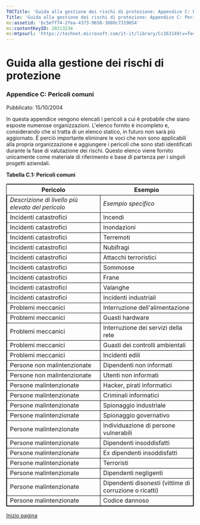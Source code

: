 ```yaml
---
TOCTitle: 'Guida alla gestione dei rischi di protezione: Appendice C: Pericoli comuni'
Title: 'Guida alla gestione dei rischi di protezione: Appendice C: Pericoli comuni'
ms:assetid: 'bc5eff74-2fea-4373-9658-3080c7319054'
ms:contentKeyID: 20213234
ms:mtpsurl: 'https://technet.microsoft.com/it-it/library/Cc163149(v=TechNet.10)'
---
```


Guida alla gestione dei rischi di protezione
============================================

### Appendice C: Pericoli comuni

Pubblicato: 15/10/2004

In questa appendice vengono elencati i pericoli a cui è probabile che siano esposte numerose organizzazioni. L'elenco fornito è incompleto e, considerando che si tratta di un elenco statico, in futuro non sarà più aggiornato. È perciò importante eliminare le voci che non sono applicabili alla propria organizzazione e aggiungere i pericoli che sono stati identificati durante la fase di valutazione dei rischi. Questo elenco viene fornito unicamente come materiale di riferimento e base di partenza per i singoli progetti aziendali.

**Tabella C.1: Pericoli comuni**

 
<table style="border:1px solid black;">
<colgroup>
<col width="50%" />
<col width="50%" />
</colgroup>
<thead>
<tr class="header">
<th>Pericolo</th>
<th>Esempio</th>
</tr>
</thead>
<tbody>
<tr class="odd">
<td style="border:1px solid black;"><em>Descrizione di livello più elevato del pericolo</em></td>
<td style="border:1px solid black;"><em>Esempio specifico</em></td>
</tr>
<tr class="even">
<td style="border:1px solid black;">Incidenti catastrofici</td>
<td style="border:1px solid black;">Incendi</td>
</tr>
<tr class="odd">
<td style="border:1px solid black;">Incidenti catastrofici</td>
<td style="border:1px solid black;">Inondazioni</td>
</tr>
<tr class="even">
<td style="border:1px solid black;">Incidenti catastrofici</td>
<td style="border:1px solid black;">Terremoti</td>
</tr>
<tr class="odd">
<td style="border:1px solid black;">Incidenti catastrofici</td>
<td style="border:1px solid black;">Nubifragi</td>
</tr>
<tr class="even">
<td style="border:1px solid black;">Incidenti catastrofici</td>
<td style="border:1px solid black;">Attacchi terroristici</td>
</tr>
<tr class="odd">
<td style="border:1px solid black;">Incidenti catastrofici</td>
<td style="border:1px solid black;">Sommosse</td>
</tr>
<tr class="even">
<td style="border:1px solid black;">Incidenti catastrofici</td>
<td style="border:1px solid black;">Frane</td>
</tr>
<tr class="odd">
<td style="border:1px solid black;">Incidenti catastrofici</td>
<td style="border:1px solid black;">Valanghe</td>
</tr>
<tr class="even">
<td style="border:1px solid black;">Incidenti catastrofici</td>
<td style="border:1px solid black;">Incidenti industriali</td>
</tr>
<tr class="odd">
<td style="border:1px solid black;">Problemi meccanici</td>
<td style="border:1px solid black;">Interruzione dell'alimentazione</td>
</tr>
<tr class="even">
<td style="border:1px solid black;">Problemi meccanici</td>
<td style="border:1px solid black;">Guasti hardware</td>
</tr>
<tr class="odd">
<td style="border:1px solid black;">Problemi meccanici</td>
<td style="border:1px solid black;">Interruzione dei servizi della rete</td>
</tr>
<tr class="even">
<td style="border:1px solid black;">Problemi meccanici</td>
<td style="border:1px solid black;">Guasti dei controlli ambientali</td>
</tr>
<tr class="odd">
<td style="border:1px solid black;">Problemi meccanici</td>
<td style="border:1px solid black;">Incidenti edili</td>
</tr>
<tr class="even">
<td style="border:1px solid black;">Persone non malintenzionate</td>
<td style="border:1px solid black;">Dipendenti non informati</td>
</tr>
<tr class="odd">
<td style="border:1px solid black;">Persone non malintenzionate</td>
<td style="border:1px solid black;">Utenti non informati</td>
</tr>
<tr class="even">
<td style="border:1px solid black;">Persone malintenzionate</td>
<td style="border:1px solid black;">Hacker, pirati informatici</td>
</tr>
<tr class="odd">
<td style="border:1px solid black;">Persone malintenzionate</td>
<td style="border:1px solid black;">Criminali informatici</td>
</tr>
<tr class="even">
<td style="border:1px solid black;">Persone malintenzionate</td>
<td style="border:1px solid black;">Spionaggio industriale</td>
</tr>
<tr class="odd">
<td style="border:1px solid black;">Persone malintenzionate</td>
<td style="border:1px solid black;">Spionaggio governativo</td>
</tr>
<tr class="even">
<td style="border:1px solid black;">Persone malintenzionate</td>
<td style="border:1px solid black;">Individuazione di persone vulnerabili</td>
</tr>
<tr class="odd">
<td style="border:1px solid black;">Persone malintenzionate</td>
<td style="border:1px solid black;">Dipendenti insoddisfatti</td>
</tr>
<tr class="even">
<td style="border:1px solid black;">Persone malintenzionate</td>
<td style="border:1px solid black;">Ex dipendenti insoddisfatti</td>
</tr>
<tr class="odd">
<td style="border:1px solid black;">Persone malintenzionate</td>
<td style="border:1px solid black;">Terroristi</td>
</tr>
<tr class="even">
<td style="border:1px solid black;">Persone malintenzionate</td>
<td style="border:1px solid black;">Dipendenti negligenti</td>
</tr>
<tr class="odd">
<td style="border:1px solid black;">Persone malintenzionate</td>
<td style="border:1px solid black;">Dipendenti disonesti (vittime di corruzione o ricatti)</td>
</tr>
<tr class="even">
<td style="border:1px solid black;">Persone malintenzionate</td>
<td style="border:1px solid black;">Codice dannoso</td>
</tr>
</tbody>
</table>
  
[](#mainsection)[Inizio pagina](#mainsection)
